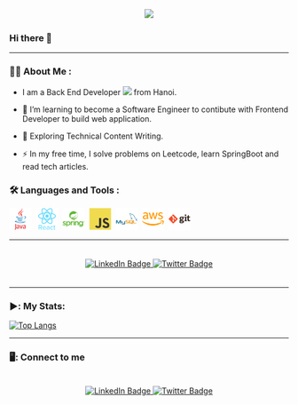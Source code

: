 <div id="header" align="center">
  <img src="https://media.giphy.com/media/HwBlFQZFcAoUcPHZdX/giphy.gif" width="100"/>
  </div>

### Hi there 👋

---

### :woman_technologist: About Me :
- I am a Back End Developer <img src="https://media.giphy.com/media/WUlplcMpOCEmTGBtBW/giphy.gif" width="30"> from Hanoi.

- :telescope: I’m learning to become a Software Engineer to contibute with Frontend Developer to build web application.

- :seedling: Exploring Technical Content Writing.

- :zap: In my free time, I solve problems on Leetcode, learn SpringBoot and read tech articles.


### :hammer_and_wrench: Languages and Tools :
<div>
  <img src="https://github.com/devicons/devicon/blob/master/icons/java/java-original-wordmark.svg" title="Java" alt="Java" width="40" height="40"/>&nbsp;
  <img src="https://github.com/devicons/devicon/blob/master/icons/react/react-original-wordmark.svg" title="React" alt="React" width="40" height="40"/>&nbsp;
  <img src="https://github.com/devicons/devicon/blob/master/icons/spring/spring-original-wordmark.svg" title="Spring" alt="Spring" width="40" height="40"/>&nbsp;
  <img src="https://github.com/devicons/devicon/blob/master/icons/javascript/javascript-original.svg" title="JavaScript" alt="JavaScript" width="40" height="40"/>&nbsp;
  <img src="https://github.com/devicons/devicon/blob/master/icons/mysql/mysql-original-wordmark.svg" title="MySQL"  alt="MySQL" width="40" height="40"/>&nbsp;
  <img src="https://github.com/devicons/devicon/blob/master/icons/amazonwebservices/amazonwebservices-plain-wordmark.svg" title="AWS" alt="AWS" width="40" height="40"/>&nbsp;
  <img src="https://github.com/devicons/devicon/blob/master/icons/git/git-original-wordmark.svg" title="Git" **alt="Git" width="40" height="40"/>
</div>

---

<div id="badges" align="center" style="padding: 20px">
  <a href="https://www.linkedin.com/in/nguyen-hoang-vy-681a32212/">
  <img src="https://img.shields.io/badge/LinkedIn-blue?style=for-the-badge&logo=linkedin&logoColor=white" alt="LinkedIn Badge"/>
  </a>
   <a href="https://www.facebook.com/hvn.0710/">
  <img src="https://img.shields.io/badge/Facebook-blue?style=for-the-badge&logo=facebook&logoColor=white" alt="Twitter Badge"/>
  </a>
</div>

--- 

### ▶️: My Stats:
[![Top Langs](https://github-readme-stats.vercel.app/api/top-langs/?username=hoangvythptlhp0710)](https://github.com/anuraghazra/github-readme-stats)

---
### 🖥️: Connect to me

<div id="badges" align="center" style="padding: 20px">
  <a href="https://www.linkedin.com/in/nguyen-hoang-vy-681a32212/">
  <img src="https://img.shields.io/badge/LinkedIn-blue?style=for-the-badge&logo=linkedin&logoColor=white" alt="LinkedIn Badge"/>
  </a>
   <a href="https://www.facebook.com/hvn.0710/">
  <img src="https://img.shields.io/badge/Facebook-blue?style=for-the-badge&logo=facebook&logoColor=white" alt="Twitter Badge"/>
  </a>
</div>
